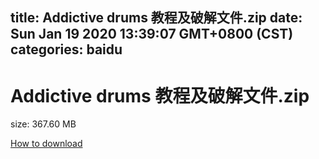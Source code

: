 
title: Addictive drums 教程及破解文件.zip
date: Sun Jan 19 2020 13:39:07 GMT+0800 (CST)    
categories: baidu
---

# Addictive drums 教程及破解文件.zip
size: 367.60 MB
 
 

[How to download](https://bpcam.bemobtrk.com/go/2ceec3aa-1ca2-46d6-b9ff-aaa5c184517c?jno=4438)